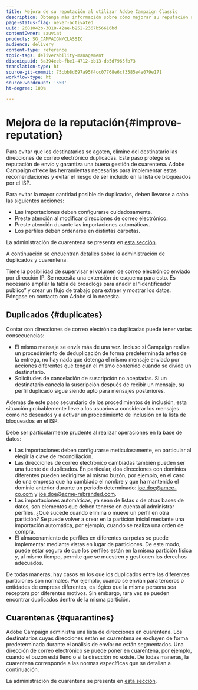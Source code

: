 ```yaml
---
title: Mejora de su reputación al utilizar Adobe Campaign Classic
description: Obtenga más información sobre cómo mejorar su reputación al utilizar Adobe Campaign Classic.
page-status-flag: never-activated
uuid: 2681042b-3018-42ae-b252-2367b56616bd
contentOwner: sauviat
products: SG_CAMPAIGN/CLASSIC
audience: delivery
content-type: reference
topic-tags: deliverability-management
discoiquuid: 6a394eeb-fbe1-4712-bb13-db5d7965fb73
translation-type: ht
source-git-commit: 75cbb8d697a95f4cc07768e6cf3585e4e079e171
workflow-type: ht
source-wordcount: '550'
ht-degree: 100%

---
```



# Mejora de la reputación{#improve-reputation}

Para evitar que los destinatarios se agoten, elimine del destinatario las direcciones de correo electrónico duplicadas. Este paso protege su reputación de envío y garantiza una buena gestión de cuarentena. Adobe Campaign ofrece las herramientas necesarias para implementar estas recomendaciones y evitar el riesgo de ser incluido en la lista de bloqueados por el ISP.

Para evitar la mayor cantidad posible de duplicados, deben llevarse a cabo las siguientes acciones:

* Las importaciones deben configurarse cuidadosamente.
* Preste atención al modificar direcciones de correo electrónico.
* Preste atención durante las importaciones automáticas.
* Los perfiles deben ordenarse en distintas carpetas.

La administración de cuarentena se presenta en [esta sección](../../delivery/using/understanding-quarantine-management.md).

A continuación se encuentran detalles sobre la administración de duplicados y cuarentena.

Tiene la posibilidad de supervisar el volumen de correo electrónico enviado por dirección IP. Se necesita una extensión de esquema para esto. Es necesario ampliar la tabla de broadlogs para añadir el “identificador público” y crear un flujo de trabajo para extraer y mostrar los datos. Póngase en contacto con Adobe si lo necesita.

## Duplicados {#duplicates}

Contar con direcciones de correo electrónico duplicadas puede tener varias consecuencias:

* El mismo mensaje se envía más de una vez. Incluso si Campaign realiza un procedimiento de deduplicación de forma predeterminada antes de la entrega, no hay nada que detenga el mismo mensaje enviado por acciones diferentes que tengan el mismo contenido cuando se divide un destinatario.
* Solicitudes de cancelación de suscripción no aceptadas. Si un destinatario cancela la suscripción después de recibir un mensaje, su perfil duplicado sigue siendo apto para mensajes posteriores.

Además de este paso secundario de los procedimientos de inclusión, esta situación probablemente lleve a los usuarios a considerar los mensajes como no deseados y a activar un procedimiento de inclusión en la lista de bloqueados en el ISP.

Debe ser particularmente prudente al realizar operaciones en la base de datos:

* Las importaciones deben configurarse meticulosamente, en particular al elegir la clave de reconciliación.
* Las direcciones de correo electrónico cambiadas también pueden ser una fuente de duplicados. En particular, dos direcciones con dominios diferentes pueden redirigirse al mismo buzón, por ejemplo, en el caso de una empresa que ha cambiado el nombre y que ha mantenido el dominio anterior durante un periodo determinado: joe.doe@amce-co.com y joe.doe@acme-rebranded.com.
* Las importaciones automáticas, ya sean de listas o de otras bases de datos, son elementos que deben tenerse en cuenta al administrar perfiles. ¿Qué sucede cuando elimina o mueve un perfil en otra partición? Se puede volver a crear en la partición inicial mediante una importación automática, por ejemplo, cuando se realiza una orden de compra.
* El almacenamiento de perfiles en diferentes carpetas se puede implementar mediante vistas en lugar de particiones. De este modo, puede estar seguro de que los perfiles están en la misma partición física y, al mismo tiempo, permite que se muestren y gestionen los derechos adecuados.

De todas maneras, hay casos en los que los duplicados entre las diferentes particiones son normales. Por ejemplo, cuando se envían para terceros o entidades de empresa diferentes, es lógico que la misma persona sea receptora por diferentes motivos. Sin embargo, rara vez se pueden encontrar duplicados dentro de la misma partición.

## Cuarentenas {#quarantines}

Adobe Campaign administra una lista de direcciones en cuarentena. Los destinatarios cuyas direcciones están en cuarentena se excluyen de forma predeterminada durante el análisis de envío: no están segmentados. Una dirección de correo electrónico se puede poner en cuarentena, por ejemplo, cuando el buzón está lleno o si la dirección no existe. De todas maneras, la cuarentena corresponde a las normas específicas que se detallan a continuación.

La administración de cuarentena se presenta en [esta sección](../../delivery/using/understanding-quarantine-management.md).